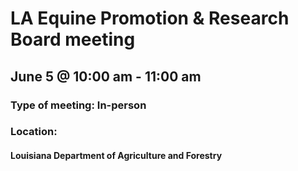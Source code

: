 # LA Equine Promotion & Research Board meeting
## June 5 @ 10:00 am - 11:00 am
### Type of meeting: In-person
### Location:
#### Louisiana Department of Agriculture and Forestry
